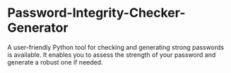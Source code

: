 # Password-Integrity-Checker-Generator

A user-friendly Python tool for checking and generating strong passwords is available. It enables you to assess the strength of your password and generate a robust one if needed.
